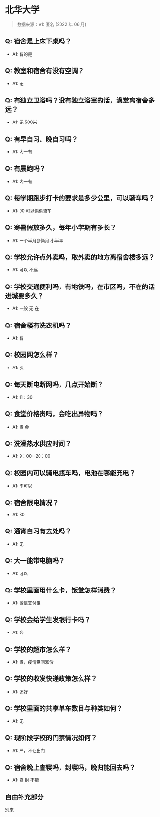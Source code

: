 # 北华大学

> 数据来源：A1: 匿名 (2022 年 06 月)

## Q: 宿舍是上床下桌吗？

- A1: 有的是

## Q: 教室和宿舍有没有空调？

- A1: 无

## Q: 有独立卫浴吗？没有独立浴室的话，澡堂离宿舍多远？

- A1: 无 500米

## Q: 有早自习、晚自习吗？

- A1: 大一有

## Q: 有晨跑吗？

- A1: 大一有

## Q: 每学期跑步打卡的要求是多少公里，可以骑车吗？

- A1: 90  可以偷偷骑车

## Q: 寒暑假放多久，每年小学期有多长？

- A1: 一个半月到俩月  小半年

## Q: 学校允许点外卖吗，取外卖的地方离宿舍楼多远？

- A1: 可以 不远

## Q: 学校交通便利吗，有地铁吗，在市区吗，不在的话进城要多久？

- A1: 一般  无  在

## Q: 宿舍楼有洗衣机吗？

- A1: 有

## Q: 校园网怎么样？

- A1: 次

## Q: 每天断电断网吗，几点开始断？

- A1: 11：30

## Q: 食堂价格贵吗，会吃出异物吗？

- A1: 贵 会

## Q: 洗澡热水供应时间？

- A1: 9：00--20：00

## Q: 校园内可以骑电瓶车吗，电池在哪能充电？

- A1: 不可以

## Q: 宿舍限电情况？

- A1: 30

## Q: 通宵自习有去处吗？

- A1: 无

## Q: 大一能带电脑吗？

- A1: 可以

## Q: 学校里面用什么卡，饭堂怎样消费？

- A1: 微信支付宝

## Q: 学校会给学生发银行卡吗？

- A1: 会

## Q: 学校的超市怎么样？

- A1: 贵，疫情期间涨价

## Q: 学校的收发快递政策怎么样？

- A1: 还好

## Q: 学校里面的共享单车数目与种类如何？

- A1: 无

## Q: 现阶段学校的门禁情况如何？

- A1: 严，不让出门

## Q: 宿舍晚上查寝吗，封寝吗，晚归能回去吗？

- A1: 查 封 不能

## 自由补充部分

别来